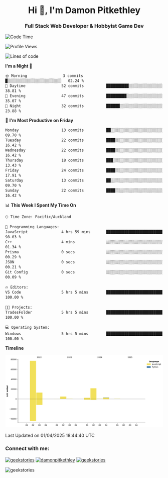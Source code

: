 <h1 align="center">Hi 👋, I'm Damon Pitkethley</h1>
<h3 align="center">Full Stack Web Developer & Hobbyist Game Dev</h3>

<!--START_SECTION:waka-->
![Code Time](http://img.shields.io/badge/Code%20Time-64%20hrs%2036%20mins-blue)

![Profile Views](http://img.shields.io/badge/Profile%20Views-0-blue)

![Lines of code](https://img.shields.io/badge/From%20Hello%20World%20I%27ve%20Written-121.7%20thousand%20lines%20of%20code-blue)

**I'm a Night 🦉** 

```text
🌞 Morning                3 commits           █░░░░░░░░░░░░░░░░░░░░░░░░   02.24 % 
🌆 Daytime                52 commits          ██████████░░░░░░░░░░░░░░░   38.81 % 
🌃 Evening                47 commits          █████████░░░░░░░░░░░░░░░░   35.07 % 
🌙 Night                  32 commits          ██████░░░░░░░░░░░░░░░░░░░   23.88 % 
```
📅 **I'm Most Productive on Friday** 

```text
Monday                   13 commits          ██░░░░░░░░░░░░░░░░░░░░░░░   09.70 % 
Tuesday                  22 commits          ████░░░░░░░░░░░░░░░░░░░░░   16.42 % 
Wednesday                22 commits          ████░░░░░░░░░░░░░░░░░░░░░   16.42 % 
Thursday                 18 commits          ███░░░░░░░░░░░░░░░░░░░░░░   13.43 % 
Friday                   24 commits          ████░░░░░░░░░░░░░░░░░░░░░   17.91 % 
Saturday                 13 commits          ██░░░░░░░░░░░░░░░░░░░░░░░   09.70 % 
Sunday                   22 commits          ████░░░░░░░░░░░░░░░░░░░░░   16.42 % 
```


📊 **This Week I Spent My Time On** 

```text
🕑︎ Time Zone: Pacific/Auckland

💬 Programming Languages: 
JavaScript               4 hrs 59 mins       █████████████████████████   98.03 % 
C++                      4 mins              ░░░░░░░░░░░░░░░░░░░░░░░░░   01.34 % 
Prisma                   0 secs              ░░░░░░░░░░░░░░░░░░░░░░░░░   00.29 % 
JSON                     0 secs              ░░░░░░░░░░░░░░░░░░░░░░░░░   00.21 % 
Git Config               0 secs              ░░░░░░░░░░░░░░░░░░░░░░░░░   00.09 % 

🔥 Editors: 
VS Code                  5 hrs 5 mins        █████████████████████████   100.00 % 

🐱‍💻 Projects: 
TradesFolder             5 hrs 5 mins        █████████████████████████   100.00 % 

💻 Operating System: 
Windows                  5 hrs 5 mins        █████████████████████████   100.00 % 
```

**Timeline**

![Lines of Code chart](https://raw.githubusercontent.com/GeekStories/GeekStories/main/assets/bar_graph.png)


 Last Updated on 01/04/2025 18:44:40 UTC
<!--END_SECTION:waka-->

<h3 align="left">Connect with me:</h3>
<p align="left">
<a href="https://twitter.com/geekstories" target="blank"><img align="center" src="https://raw.githubusercontent.com/rahuldkjain/github-profile-readme-generator/master/src/images/icons/Social/twitter.svg" alt="geekstories" height="30" width="40" /></a>
<a href="https://linkedin.com/in/damonpitkethley" target="blank"><img align="center" src="https://raw.githubusercontent.com/rahuldkjain/github-profile-readme-generator/master/src/images/icons/Social/linked-in-alt.svg" alt="damonpitkethley" height="30" width="40" /></a>
<a href="https://www.leetcode.com/geekstories" target="blank"><img align="center" src="https://raw.githubusercontent.com/rahuldkjain/github-profile-readme-generator/master/src/images/icons/Social/leet-code.svg" alt="geekstories" height="30" width="40" /></a>
</p>

<p><img align="center" src="https://github-readme-streak-stats.herokuapp.com/?user=geekstories&" alt="geekstories" /></p>
